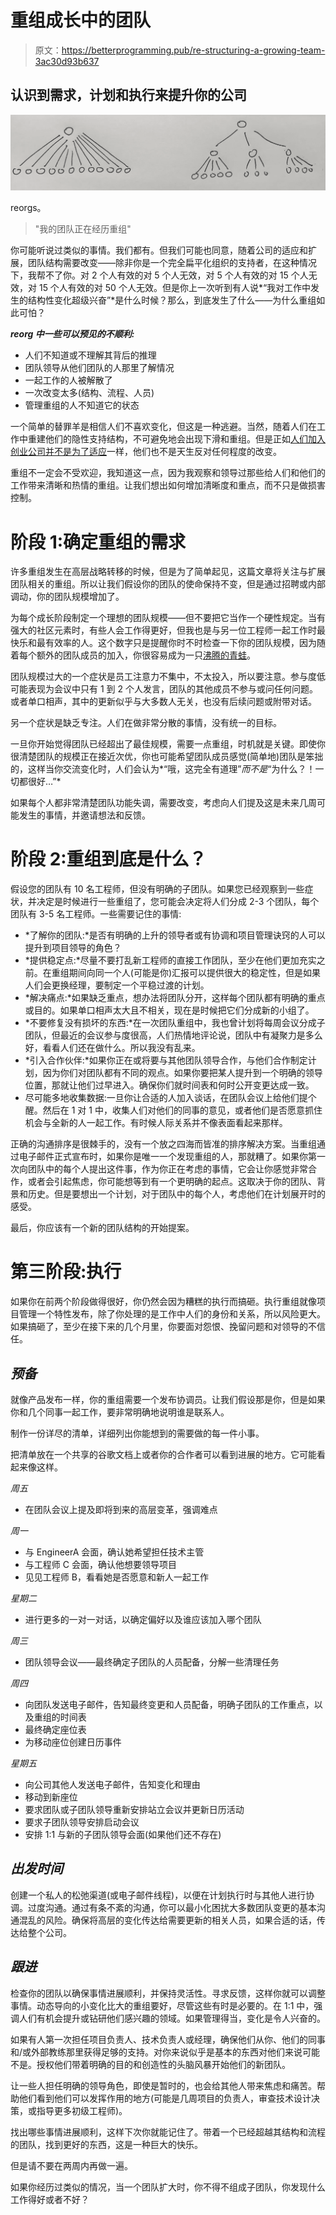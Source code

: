 # 重组成长中的团队

> 原文：<https://betterprogramming.pub/re-structuring-a-growing-team-3ac30d93b637>

## 认识到需求，计划和执行来提升你的公司

![](img/753f68367b0e9bd5987acc70f979bbb2.png)

reorgs。

> "我的团队正在经历重组"

你可能听说过类似的事情。我们都有。但我们可能也同意，随着公司的适应和扩展，团队结构需要改变——除非你是一个完全扁平化组织的支持者，在这种情况下，我帮不了你。对 2 个人有效的对 5 个人无效，对 5 个人有效的对 15 个人无效，对 15 个人有效的对 50 个人无效。但是你上一次听到有人说*“我对工作中发生的结构性变化超级兴奋”*是什么时候？那么，到底发生了什么——为什么重组如此可怕？

***reorg 中一些可以预见的不顺利:***

*   人们不知道或不理解其背后的推理
*   团队领导从他们团队的人那里了解情况
*   一起工作的人被解散了
*   一次改变太多(结构、流程、人员)
*   管理重组的人不知道它的状态

一个简单的替罪羊是相信人们不喜欢变化，但这是一种逃避。当然，随着人们在工作中重建他们的隐性支持结构，不可避免地会出现下滑和重组。但是正如[人们加入创业公司并不是为了适应](https://jeanhsu.com/why-arent-people-taking-initiative-41d7fea34279)一样，他们也不是天生反对任何程度的改变。

重组不一定会不受欢迎，我知道这一点，因为我观察和领导过那些给人们和他们的工作带来清晰和热情的重组。让我们想出如何增加清晰度和重点，而不只是做损害控制。

# 阶段 1:确定重组的需求

许多重组发生在高层战略转移的时候，但是为了简单起见，这篇文章将关注与扩展团队相关的重组。所以让我们假设你的团队的使命保持不变，但是通过招聘或内部调动，你的团队规模增加了。

为每个成长阶段制定一个理想的团队规模——但不要把它当作一个硬性规定。当有强大的社区元素时，有些人会工作得更好，但我也是与另一位工程师一起工作时最快乐和最有效率的人。这个数字只是提醒你时不时检查一下你的团队规模，因为随着每个额外的团队成员的加入，你很容易成为一只[沸腾的青蛙](https://en.wikipedia.org/wiki/Boiling_frog)。

团队规模过大的一个症状是员工注意力不集中，不太投入，所以要注意。参与度低可能表现为会议中只有 1 到 2 个人发言，团队的其他成员不参与或问任何问题。或者单口相声，其中的更新似乎与大多数人无关，也没有后续问题或附带对话。

另一个症状是缺乏专注。人们在做非常分散的事情，没有统一的目标。

一旦你开始觉得团队已经超出了最佳规模，需要一点重组，时机就是关键。即使你很清楚团队的规模正在接近次优，你也可能希望团队成员感觉(简单地)团队是笨拙的，这样当你交流变化时，人们会认为*“哦，这完全有道理”*而不是*“为什么？！一切都很好…”*

如果每个人都非常清楚团队功能失调，需要改变，考虑向人们提及这是未来几周可能发生的事情，并邀请想法和反馈。

# 阶段 2:重组到底是什么？

假设您的团队有 10 名工程师，但没有明确的子团队。如果您已经观察到一些症状，并决定是时候进行一些重组了，您可能会决定将人们分成 2-3 个团队，每个团队有 3-5 名工程师。一些需要记住的事情:

*   *了解你的团队:*是否有明确的上升的领导者或有协调和项目管理诀窍的人可以提升到项目领导的角色？
*   *提供稳定点:*尽量不要打乱新工程师的直接工作团队，至少在他们更加充实之前。在重组期间向同一个人(可能是你)汇报可以提供很大的稳定性，但是如果人们会更换经理，要制定一个平稳过渡的计划。
*   *解决痛点:*如果缺乏重点，想办法将团队分开，这样每个团队都有明确的重点或目的。如果单口相声太大且不相关，现在是时候把它们分成新的小组了。
*   *不要修复没有损坏的东西:*在一次团队重组中，我也曾计划将每周会议分成子团队，但最近的会议参与度很高，人们热情地评论说，团队中有凝聚力是多么好，看看人们还在做什么。所以我没有乱来。
*   *引入合作伙伴:*如果你正在或将要与其他团队领导合作，与他们合作制定计划，因为你们对团队都有不同的观点。如果你要把某人提升到一个明确的领导位置，那就让他们过早进入。确保你们就时间表和何时公开变更达成一致。
*   尽可能多地收集数据:一旦你让合适的人加入谈话，在团队会议上给他们提个醒。然后在 1 对 1 中，收集人们对他们的同事的意见，或者他们是否愿意抓住机会与全新的人一起工作。有时候人际关系并不像表面看起来那样。

正确的沟通排序是很棘手的，没有一个放之四海而皆准的排序解决方案。当重组通过电子邮件正式宣布时，如果你是唯一一个发现重组的人，那就糟了。如果你第一次向团队中的每个人提出这件事，作为你正在考虑的事情，它会让你感觉非常合作，或者会引起焦虑，你可能想等到有一个更明确的起点。这取决于你的团队、背景和历史。但是要想出一个计划，对于团队中的每个人，考虑他们在计划展开时的感受。

最后，你应该有一个新的团队结构的开始提案。

# 第三阶段:执行

如果你在前两个阶段做得很好，你仍然会因为糟糕的执行而搞砸。执行重组就像项目管理一个特性发布，除了你处理的是工作中人们的身份和关系，所以风险更大。如果搞砸了，至少在接下来的几个月里，你要面对怨恨、挽留问题和对领导的不信任。

## *预备*

就像产品发布一样，你的重组需要一个发布协调员。让我们假设那是你，但是如果你和几个同事一起工作，要非常明确地说明谁是联系人。

制作一份详尽的清单，详细列出你能想到的需要做的每一件小事。

把清单放在一个共享的谷歌文档上或者你的合作者可以看到进展的地方。它可能看起来像这样。

*周五*

*   在团队会议上提及即将到来的高层变革，强调难点

*周一*

*   与 EngineerA 会面，确认她希望担任技术主管
*   与工程师 C 会面，确认他想要领导项目
*   见见工程师 B，看看她是否愿意和新人一起工作

*星期二*

*   进行更多的一对一对话，以确定偏好以及谁应该加入哪个团队

*周三*

*   团队领导会议——最终确定子团队的人员配备，分解一些清理任务

*周四*

*   向团队发送电子邮件，告知最终变更和人员配备，明确子团队的工作重点，以及重组的时间表
*   最终确定座位表
*   为移动座位创建日历事件

*星期五*

*   向公司其他人发送电子邮件，告知变化和理由
*   移动到新座位
*   要求团队或子团队领导重新安排站立会议并更新日历活动
*   要求子团队领导安排启动会议
*   安排 1:1 与新的子团队领导会面(如果他们还不存在)

## *出发时间*

创建一个私人的松弛渠道(或电子邮件线程)，以便在计划执行时与其他人进行协调。过度沟通。通过有条不紊的沟通，你可以最小化困扰大多数团队变更的基本沟通混乱的风险。确保将高层的变化传达给需要更新的相关人员，如果合适的话，传达给整个公司。

## *跟进*

检查你的团队以确保事情进展顺利，并保持灵活性。寻求反馈，这样你就可以调整事情。动态导向的小变化比大的重组要好，尽管这些有时是必要的。在 1:1 中，强调人们有机会提升或钻研他们感兴趣的领域。如果管理得当，变化是令人兴奋的。

如果有人第一次担任项目负责人、技术负责人或经理，确保他们从你、他们的同事和/或外部教练那里获得足够的支持。对你来说似乎是基本的东西对他们来说可能不是。授权他们带着明确的目的和创造性的头脑风暴开始他们的新团队。

让一些人担任明确的领导角色，即使是暂时的，也会给其他人带来焦虑和痛苦。帮助他们看到他们可以发挥作用的地方(可能是几周项目的负责人，审查技术设计决策，或指导更多初级工程师)。

找出哪些事情进展顺利，这样下次你就能记住了。带着一个已经超越其结构和流程的团队，找到更好的东西，这是一种巨大的快乐。

但是请不要在两周内再做一遍。

如果你经历过类似的情况，当一个团队扩大时，你不得不组成子团队，你发现什么工作得好或者不好？